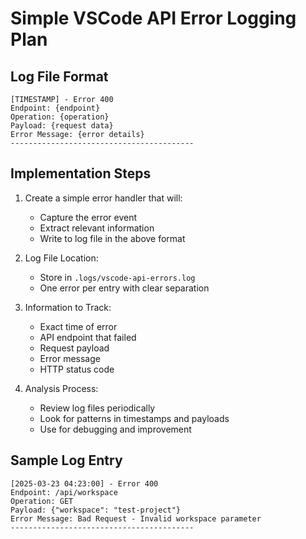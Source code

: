 # Simple VSCode API Error Logging Plan

## Log File Format
```
[TIMESTAMP] - Error 400
Endpoint: {endpoint}
Operation: {operation}
Payload: {request data}
Error Message: {error details}
-----------------------------------------
```

## Implementation Steps
1. Create a simple error handler that will:
   - Capture the error event
   - Extract relevant information
   - Write to log file in the above format

2. Log File Location:
   - Store in `.logs/vscode-api-errors.log`
   - One error per entry with clear separation

3. Information to Track:
   - Exact time of error
   - API endpoint that failed
   - Request payload
   - Error message
   - HTTP status code

4. Analysis Process:
   - Review log files periodically
   - Look for patterns in timestamps and payloads
   - Use for debugging and improvement

## Sample Log Entry
```
[2025-03-23 04:23:00] - Error 400
Endpoint: /api/workspace
Operation: GET
Payload: {"workspace": "test-project"}
Error Message: Bad Request - Invalid workspace parameter
-----------------------------------------